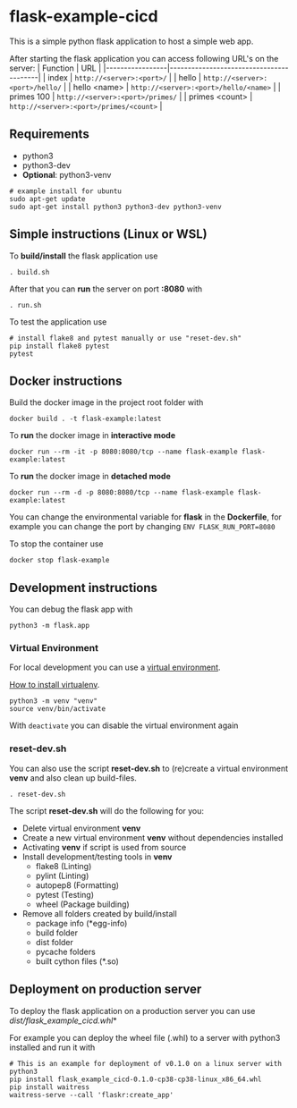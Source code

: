 # flask-example-cicd

This is a simple python flask application to host a simple web app.

After starting the flask application you can access following URL's on the server:
| Function        | URL                                     |
|-----------------|-----------------------------------------|
| index           | `http://<server>:<port>/`               |
| hello           | `http://<server>:<port>/hello/`         |
| hello \<name>   | `http://<server>:<port>/hello/<name>`   |
| primes 100      | `http://<server>:<port>/primes/`        |
| primes \<count> | `http://<server>:<port>/primes/<count>` |

## Requirements

* python3
* python3-dev
* **Optional**: python3-venv

```
# example install for ubuntu
sudo apt-get update
sudo apt-get install python3 python3-dev python3-venv
```

## Simple instructions (Linux or WSL)

To **build/install** the flask application use

``` 
. build.sh
````

After that you can **run** the server on port **:8080** with

```
. run.sh
````

To test the application use

```shell
# install flake8 and pytest manually or use "reset-dev.sh"
pip install flake8 pytest 
pytest
````

## Docker instructions

Build the docker image in the project root folder with

```docker
docker build . -t flask-example:latest
```

To **run** the docker image in **interactive mode**

```docker
docker run --rm -it -p 8080:8080/tcp --name flask-example flask-example:latest
```

To **run** the docker image in **detached mode**

```docker
docker run --rm -d -p 8080:8080/tcp --name flask-example flask-example:latest
```

You can change the environmental variable for **flask** in the **Dockerfile**, for example you can change the port by changing `ENV FLASK_RUN_PORT=8080`

To stop the container use

```docker
docker stop flask-example
```


## Development instructions

You can debug the flask app with

```
python3 -m flask.app
```

### Virtual Environment

For local development you can use a [virtual environment](https://docs.python.org/3/tutorial/venv.html).

[How to install virtualenv](https://gist.github.com/Geoyi/d9fab4f609e9f75941946be45000632b). 

```
python3 -m venv "venv"
source venv/bin/activate
````

With `deactivate` you can disable the virtual environment again

### reset-dev.sh

You can also use the script **reset-dev.sh** to (re)create a virtual environment **venv** and also clean up build-files.

```
. reset-dev.sh
````

The script **reset-dev.sh** will do the following for you: 
* Delete virtual environment **venv**
* Create a new virtual environment **venv** without dependencies installed
* Activating **venv** if script is used from source
* Install development/testing tools in **venv**
    * flake8 (Linting)
    * pylint (Linting)
    * autopep8 (Formatting)
    * pytest (Testing)
    * wheel (Package building)
* Remove all folders created by build/install
    * package info (*egg-info)    
    * build folder
    * dist folder
    * pycache folders
    * built cython files (*.so)

## Deployment on production server

To deploy the flask application on a production server you can use **dist/flask_example_cicd*.whl**

For example you can deploy the wheel file (.whl) to a server with python3 installed and run it with

```shell
# This is an example for deployment of v0.1.0 on a linux server with python3
pip install flask_example_cicd-0.1.0-cp38-cp38-linux_x86_64.whl
pip install waitress
waitress-serve --call 'flaskr:create_app'
```